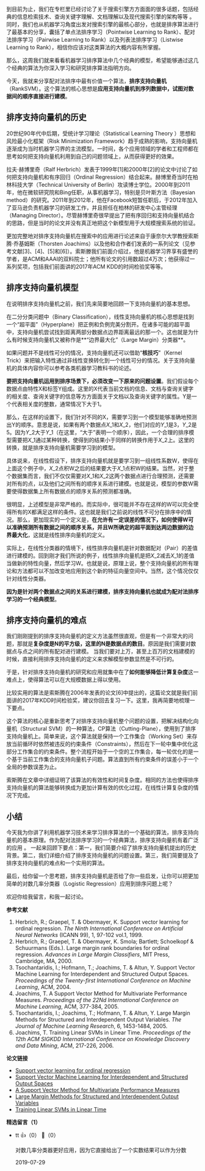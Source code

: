 到目前为止，我们在专栏里已经讨论了关于搜索引擎方方面面的很多话题，包括经典的信息检索技术、查询关键字理解、文档理解以及现代搜索引擎的架构等等 。同时，我们也从机器学习角度出发对搜索引擎的最核心部分，也就是排序算法进行了最基本的分享，囊括了单点法排序学习（Pointwise Learning to Rank）、配对法排序学习（Pairwise Learning to Rank）以及列表法排序学习（Listwise Learning to Rank），相信你应该对这类算法的大概内容有所掌握。

那么，这周我们就来看看机器学习排序算法中几个经典的模型，希望能够通过这几个经典的算法为你深入学习和研究排序算法指明方向。

今天，我就来分享配对法排序中最有价值一个算法，**排序支持向量机**（RankSVM）。这个算法的核心思想是**应用支持向量机到序列数据中，试图对数据间的顺序直接进行建模**。

## 排序支持向量机的历史

20世纪90年代中后期，受统计学习理论（Statistical Learning Theory ）思想和风险最小化框架（Risk Minimization Framework）趋于成熟的影响，支持向量机逐渐成为当时机器学习界的主流模型。一时间，各个应用领域的学者和工程师都在思考如何把支持向量机利用到自己的问题领域上，从而获得更好的效果。

拉夫⋅赫博里奇（Ralf Herbrich）发表于1999年\[1]和2000年\[2]的论文中讨论了如何把支持向量机和有序回归（Ordinal Regression）结合起来。赫博里奇当时在柏林科技大学（Technical University of Berlin）攻读博士学位。2000年到2011年，他在微软研究院和Bing任职，从事机器学习，特别是贝叶斯方法（Bayesian method）的研究。2011年到2012年，他在Facebook短暂任职后，于2012年加入了亚马逊负责机器学习的研发工作，并且担任在柏林的研发中心主管经理（Managing Director）。尽管赫博里奇很早提出了把有序回归和支持向量机结合的思路，但是当时的论文并没有真正地把这个新模型用于大规模搜索系统的验证。

更加完整地对排序支持向量机在搜索中的应用进行论述来自于康奈尔大学教授索斯腾⋅乔基姆斯（Thorsten Joachims）以及他和合作者们发表的一系列论文（见参考文献\[3]、\[4]、\[5]和\[6]）。索斯滕我们前面介绍过，他是机器学习界享有盛誉的学者，是ACM和AAAI的双料院士；他所有论文的引用数超过4万次；他获得过一系列奖项，包括我们前面讲的2017年ACM KDD的时间检验奖等等。

## 排序支持向量机模型

在说明排序支持向量机之前，我们先来简要地回顾一下支持向量机的基本思想。

在二分分类问题中（Binary Classification），线性支持向量机的核心思想是找到一个“超平面”（Hyperplane）把正例和负例完美分割开。在诸多可能的超平面中，支持向量机尝试找到距离两部分数据点边界距离最远的那一个。这也就是为什么有时候支持向量机又被称作是**“边界最大化”（Large Margin）分类器**。

如果问题并不是线性可分的情况，支持向量机还可以借助“**核技巧**”（Kernel Trick）来把输入特性通过非线性变换转化到一个线性可分的情况。关于支持向量机的具体内容你可以参考各类机器学习教科书的论述。

**要把支持向量机运用到排序场景下，必须改变一下原来的问题设置**。我们假设每个数据点由特性X和标签Y组成。这里的X代表当前文档的信息、文档与查询关键字的相关度、查询关键字的信息等方方面面关于文档以及查询关键字的属性。Y是一个代表相关度的整数，通常情况下大于1。

那么，在这样的设置下，我们针对不同的X，需要学习到一个模型能够准确地预测出Y的顺序。意思是说，如果有两个数据点$X\_1$和$X\_2$，他们对应的$Y\_1$是3，$Y\_2$是5。因为$Y\_2$大于$Y\_1$（在这里，“大于”表明一个顺序），因此，一个合理的排序模型需要把$X\_1$通过某种转换，使得到的结果小于同样的转换作用于$X\_2$上。这里的转换，就是排序支持向量机需要学习到的模型。

具体说来，在线性假设下，排序支持向量机就是要学习到一组线性系数W，使得在上面这个例子中，$X\_2$点积W之后的结果要大于$X\_1$点积W的结果。当然，对于整个数据集而言，我们不仅仅需要对$X\_1$和$X\_2$这两个数据点进行合理预测，还需要对所有的点，以及他们之间所有的顺序关系进行建模。也就是说，模型的参数W需要使得数据集上所有数据点的顺序关系的预测都准确。

很明显，上述模型是非常严格的。而实际中，很可能并不存在这样的W可以完全使得所有的X都满足这样的条件。这也就是我们之前说的线性不可分在排序中的情况。那么，更加现实的一个定义是，**在允许有一定误差的情况下，如何使得W可以准确预测所有数据之间的顺序关系，并且W所确定的超平面到达两边数据的边界最大化**，这就是线性排序向量机的定义。

实际上，在线性分类器的情境下，线性排序向量机是针对数据配对（Pair）的差值进行建模的。回到刚才我们所说的例子，线性排序向量机是把$X\_2$减去$X\_1$的差值当做新的特性向量，然后学习W。也就是说，原理上说，整个支持向量机的所有理论和方法都可以不加改变地应用到这个新的特征向量空间中。当然，这个情况仅仅针对线性分类器。

**因为是针对两个数据点之间的关系进行建模，排序支持向量机也就成为配对法排序学习的一个经典模型**。

## 排序支持向量机的难点

我们刚刚提到的排序支持向量机的定义方法虽然很直观，但是有一个非常大的问题，那就是**复杂度是N的平方级，这里的N是数据点的数目**。原因是我们需要对数据点与点之间的所有配对进行建模。 当我们要对上万，甚至上百万的文档建模的时候，直接利用排序支持向量机的定义来求解模型参数显然是不可行的。

于是，针对排序支持向量机的研究和应用就集中在了**如何能够降低计算复杂度**这一难点上，使得算法可以在大规模数据上得以使用。

比较实用的算法是索斯腾在2006年发表的论文\[6]中提出的，这篇论文就是我们前面讲的2017年KDD时间检验奖，建议你回去复习一下。这里，我再简要地梳理一下要点。

这个算法的核心是重新思考了对排序支持向量机整个问题的设置，把解决结构化向量机（Structural SVM）的一种算法，CP算法（Cutting-Plane），使用到了排序支持向量机上。简单来说，这个算法就是保持一个工作集合（Working Set）来存放当前循环时依然被违反的约束条件（Constraints），然后在下一轮中集中优化这部分工作集合的约束条件。整个流程开始于一个空的工作集合，每一轮优化的是一个基于当前工作集合的支持向量机子问题。算法直到所有约束条件的误差小于一个全局的参数误差为止。

索斯腾在文章中详细证明了该算法的有效性和时间复杂度。相同的方法也使得排序支持向量机的算法能够转换成为更加计算有效的优化过程，在线性计算复杂度的情况下完成。

## 小结

今天我为你讲了利用机器学习技术来学习排序算法的一个基础的算法，排序支持向量机的基本原理。作为配对法排序学习的一个经典算法，排序支持向量机有着广泛的应用 。 一起来回顾下要点：第一，我们简要介绍了排序支持向量机提出的历史背景。第二，我们详细介绍了排序支持向量机的问题设置。第三，我们简要提及了排序支持向量机的难点和一个实用的算法。

最后，给你留一个思考题，排序支持向量机是否给了你一些启发，让你可以把更加简单的对数几率分类器（Logistic Regression）应用到排序问题上呢？

欢迎你给我留言，和我一起讨论。

**参考文献**

1. Herbrich, R.; Graepel, T. &amp; Obermayer, K. Support vector learning for ordinal regression. *The Ninth International Conference on Artificial Neural Networks* (ICANN 99), 1, 97-102 vol.1, 1999.
2. Herbrich, R.; Graepel, T. &amp; Obermayer, K. Smola; Bartlett; Schoelkopf &amp; Schuurmans (Eds.). Large margin rank boundaries for ordinal regression. *Advances in Large Margin Classifiers*, MIT Press, Cambridge, MA, 2000.
3. Tsochantaridis, I.; Hofmann, T.; Joachims, T. &amp; Altun, Y. Support Vector Machine Learning for Interdependent and Structured Output Spaces. *Proceedings of the Twenty-first International Conference on Machine Learning*, ACM, 2004.
4. Joachims, T. A Support Vector Method for Multivariate Performance Measures. *Proceedings of the 22Nd International Conference on Machine Learning*, ACM, 377-384, 2005.
5. Tsochantaridis, I.; Joachims, T.; Hofmann, T. &amp; Altun, Y. Large Margin Methods for Structured and Interdependent Output Variables. *The Journal of Machine Learning Research*, 6, 1453-1484, 2005.
6. Joachims, T. Training Linear SVMs in Linear Time. *Proceedings of the 12th ACM SIGKDD International Conference on Knowledge Discovery and Data Mining*, ACM, 217-226, 2006.

**论文链接**

- [Support vector learning for ordinal regression](hhttp://www.herbrich.me/papers/icann99_ordinal.pdf)
- [Support Vector Machine Learning for Interdependent and Structured Output Spaces](http://www.machinelearning.org/proceedings/icml2004/papers/76.pdf)
- [A Support Vector Method for Multivariate Performance Measures](https://www.cs.cornell.edu/people/tj/publications/joachims_05a.pdf)
- [Large Margin Methods for Structured and Interdependent Output Variables](http://www.jmlr.org/papers/volume6/tsochantaridis05a/tsochantaridis05a.pdf)
- [Training Linear SVMs in Linear Time](https://www.cs.cornell.edu/people/tj/publications/joachims_06a.pdf)
<div><strong>精选留言（1）</strong></div><ul>
<li><span>tt</span> 👍（0） 💬（0）<p>对数几率分类器更好应用，因为它直接给出了一个实数结果可以作为分数</p>2019-07-29</li><br/>
</ul>